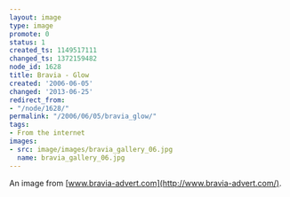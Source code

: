 ```yaml
---
layout: image
type: image
promote: 0
status: 1
created_ts: 1149517111
changed_ts: 1372159482
node_id: 1628
title: Bravia - Glow
created: '2006-06-05'
changed: '2013-06-25'
redirect_from:
- "/node/1628/"
permalink: "/2006/06/05/bravia_glow/"
tags:
- From the internet
images:
- src: image/images/bravia_gallery_06.jpg
  name: bravia_gallery_06.jpg
---
```

An image from [www.bravia-advert.com](http://www.bravia-advert.com/).

